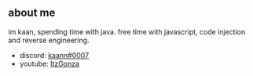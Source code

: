 ## about me

im kaan, spending time with java. free time with javascript, code injection and reverse engineering.

- discord: [kaann#0007](https://discord.com/users/736175983870083093)
- youtube: [ItzGonza](https://www.youtube.com/channel/UCdbH53T-h3OsnZe_2BpLzsQ?view_as=subscriber)
